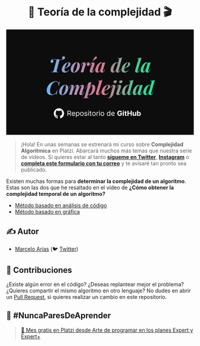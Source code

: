 <h1 align="center">🐍 Teoría de la complejidad 🎬</h1>

![Teoría de la Complejidad](./.github/thumbnail.png)


> ¡Hola! En unas semanas se estrenará mi curso sobre **Complejidad Algorítmica** en Platzi. Abarcará muchos más temas que nuestra serie de vídeos. Si quieres estar al tanto **[sígueme en Twitter](https://twitter.com/360macky)**, **[Instagram](https://www.instagram.com/360macky/)** o **[completa este formulario con tu correo](https://forms.gle/mirWQ1bUJ8ojnqZM8)** y te avisaré tan pronto sea publicado.


Existen muchas formas para **determinar la complejidad de un algoritmo**. Estas son las dos que he resaltado en el vídeo de **¿Cómo obtener la complejidad temporal de un algoritmo?**

* [Método basado en análisis de código](./)
* [Método basado en gráfica](./)


## ✍ Autor
* [Marcelo Arias](https://github.com/360macky) (🐦 [Twitter](https://twitter.com/360macky))


## 🙌 Contribuciones
¿Existe algún error en el código? ¿Deseas replantear mejor el problema? ¿Quieres compartir el mismo algoritmo en otro lenguaje? No dudes en abrir un [Pull Request](), si quieres realizar un cambio en este repositorio.

## 💚 #NuncaParesDeAprender
> [🎁 Mes gratis en Platzi desde Arte de programar en los planes Expert y Expert+](https://platzi.com/c/macky/)
